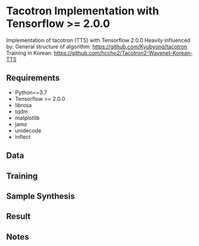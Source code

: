 # Tacotron Implementation with Tensorflow >= 2.0.0
Implementation of tacotron (TTS) with Tensorflow 2.0.0
Heavily influenced by:
General structure of algorithm: https://github.com/Kyubyong/tacotron
Training in Korean: https://github.com/hccho2/Tacotron2-Wavenet-Korean-TTS

## Requirements
* Python==3.7
* Tensorflow >= 2.0.0
* librosa
* tqdm
* matplotlib
* jamo
* unidecode
* inflect

## Data

## Training

## Sample Synthesis

## Result

## Notes

